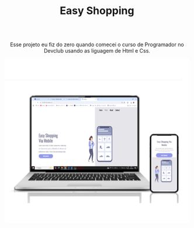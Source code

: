 <h1 align="center">  Easy Shopping</h1>
<br>
<br>
<p align="center">Esse projeto eu fiz do zero quando comecei o curso de Programador no Devclub
usando as liguagem de Html e Css.</p>

<img src="https://github.com/Deibisonsantana/Easy-Shopping/blob/master/img/Easy%20Shopping.png?raw=true">

